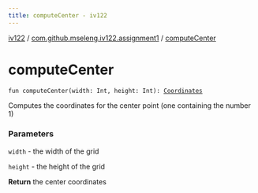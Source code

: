 ```yaml
---
title: computeCenter - iv122
---
```


[iv122](../index.md) / [com.github.mseleng.iv122.assignment1](index.md) / [computeCenter](.)

# computeCenter

`fun computeCenter(width: Int, height: Int): `[`Coordinates`](../com.github.mseleng.iv122.util/-coordinates/index.md)

Computes the coordinates for the center point (one containing the number 1)

### Parameters

`width` - the width of the grid

`height` - the height of the grid

**Return**
the center coordinates

